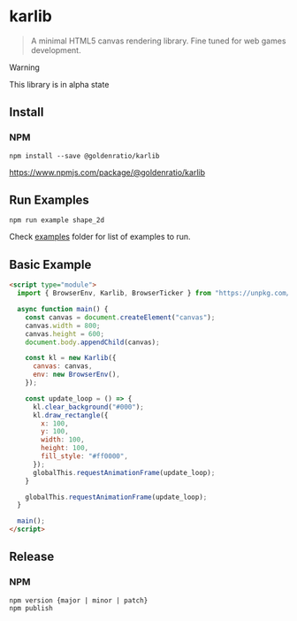 # karlib

> A minimal HTML5 canvas rendering library. Fine tuned for web games development.


> [!WARNING]
> This library is in alpha state

## Install

### NPM

```console
npm install --save @goldenratio/karlib
```

https://www.npmjs.com/package/@goldenratio/karlib

## Run Examples

```console
npm run example shape_2d
```
Check [examples](./examples) folder for list of examples to run.

## Basic Example

```html
<script type="module">
  import { BrowserEnv, Karlib, BrowserTicker } from "https://unpkg.com/@goldenratio/karlib@latest/target/karlib.js";

  async function main() {
    const canvas = document.createElement("canvas");
    canvas.width = 800;
    canvas.height = 600;
    document.body.appendChild(canvas);

    const kl = new Karlib({
      canvas: canvas,
      env: new BrowserEnv(),
    });

    const update_loop = () => {
      kl.clear_background("#000");
      kl.draw_rectangle({
        x: 100,
        y: 100,
        width: 100,
        height: 100,
        fill_style: "#ff0000",
      });
      globalThis.requestAnimationFrame(update_loop);
    }

    globalThis.requestAnimationFrame(update_loop);
  }

  main();
</script>
```

## Release

### NPM
```
npm version {major | minor | patch}
npm publish
```
